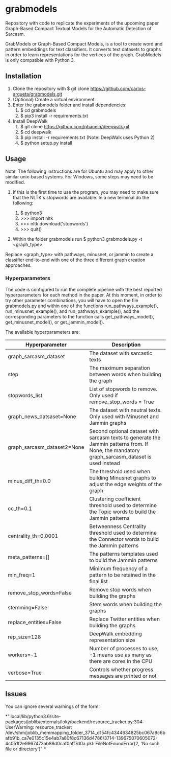 # grabmodels
Repository with code to replicate the experiments of the upcoming paper Graph-Based Compact Textual Models for the Automatic Detection of Sarcasm.

GrabModels or Graph-Based Compact Models, is a tool to create word and pattern embeddings for text classifiers. It converts text datasets to graphs in order to learn representations for the vertices of the graph. GrabModels is only compatible with Python 3.

## Installation

1. Clone the repository with $ git clone https://github.com/carlos-argueta/grabmodels.git
1. (Optional) Create a virtual environment
1. Enter the grabmodels folder and install dependencies: 
      1. $ cd grabmodels
      1. $ pip3 install -r requirements.txt
1. Install DeepWalk
     1. $ git clone https://github.com/phanein/deepwalk.git
     1. $ cd deepwalk
     1. $ pip install -r requirements.txt (Note: DeepWalk uses Python 2)
     1. $ python setup.py install

## Usage

Note: The following instructions are for Ubuntu and may apply to other similar unix-based systems. For Windows, some steps may need to be modified.

1. If this is the first time to use the program, you may need to make sure that the NLTK's stopwords are available. In a new terminal do the following:
     1. $ python3
     1. &gt;&gt;&gt; import nltk
     1. &gt;&gt;&gt; nltk.download('stopwords')
     1. &gt;&gt;&gt; quit()
     

2. Within the folder grabmodels run $ python3 grabmodels.py -t <graph_type>


Replace <graph_type> with pathways, minusnet, or jammin to create a classifier end-to-end with one of the three different graph creation approaches.

### Hyperparameters

The code is configured to run the complete pipeline with the best reported hyperparameters for each method in the paper. At this moment, in order to try other parameter combinations, you will have to open the file grabmodels.py and within one of the functions run_pathways_example(), run_minusnet_example(), and run_pathways_example(), add the corresponding parameters to the function calls get_pathways_model(), get_minusnet_model(), or get_jammin_model().

The available hyperparameters are:

Hyperparameter | Description
------------ | -------------
graph_sarcasm_dataset | The dataset with sarcastic texts
step | The maximum separation between words when building the graph
stopwords_list | List of stopwords to remove. Only used if remove_stop_words = True
graph_news_datsaset=None | The dataset with neutral texts. Only used with Minusnet and Jammin graphs
graph_sarcasm_dataset2=None | Second optional dataset with sarcasm texts to generate the Jammin patterns from. If None, the mandatory graph_sarcasm_dataset is used instead
minus_diff_th=0.0 | The threshold used when building Minusnet graphs to adjust the edge weights of the graph
cc_th=0.1 | Clustering coefficient threshold used to determine the Topic words to build the Jammin patterns
centrality_th=0.0001 | Betweenness Centrality threshold used to determine the Connector words to build the Jammin patterns
meta_patterns=[] | The patterns templates used to build the Jammin patterns
min_freq=1 | Minimum frequency of a pattern to be retained in the final list
remove_stop_words=False | Remove stop words when building the graphs
stemming=False | Stem words when building the graphs
replace_entities=False | Replace Twitter entities when building the graphs
rep_size=128 | DeepWalk embedding representation size 
workers=-1 | Number of processes to use, -1 means use as many as there are cores in the CPU
verbose=True | Controls whether progress messages are printed or not

## Issues
You can ignore several warnings of the form: 

*".local/lib/python3.6/site-packages/joblib/externals/loky/backend/resource_tracker.py:304: UserWarning: resource_tracker: /dev/shm/joblib_memmapping_folder_3714_d154fc4344634825bc067a9c6bafb91b_ca7e0135c15e4ab7a80f8c67136d4786/3714-139675070605072-4c051f2e9967473ab88d0caf0aff7d0a.pkl: FileNotFoundError(2, 'No such file or directory')" *
